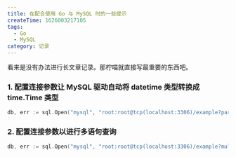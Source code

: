 ```yaml
---
title: 在配合使用 Go 与 MySQL 时的一些提示
createTime: 1626003217105
tags:
  - Go
  - MySQL
category: 记录
---
```

看来是没有办法进行长文章记录。那柠喵就直接写最重要的东西吧。

<!--more-->

### 1. 配置连接参数让 MySQL 驱动自动将 datetime 类型转换成 time.Time 类型
```go
db, err := sql.Open("mysql", "root:root@tcp(localhost:3306)/example?parseTime=true")
```
### 2. 配置连接参数以进行多语句查询
```go
db, err := sql.Open("mysql", "root:root@tcp(localhost:3306)/example?multiStatements=true")
```
